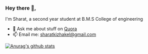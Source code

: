 ### Hey there 👋,  
I'm Sharat, a second year student at B.M.S College of engineering

- 💬 Ask me about stuff on [Quora](https://www.quora.com/profile/Sharat-Kizhakel) 
- 📫 Email me: sharatkizhakel@gmail.com 

[![Anurag's github stats](https://github-readme-stats.vercel.app/api?username=Sharat-Kizhakel)](https://github.com/anuraghazra/github-readme-stats)

